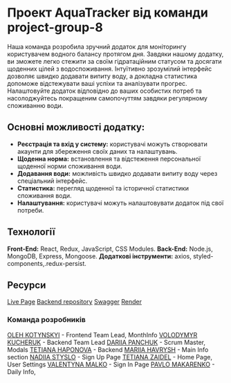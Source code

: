 # Проект AquaTracker від команди project-group-8

Наша команда розробила зручний додаток для моніторингу користувачем водного балансу протягом дня. Завдяки нашому додатку, ви зможете легко стежити за своїм гідратаційним статусом та досягати щоденних цілей з водоспоживання. Інтуїтивно зрозумілий інтерфейс дозволяє швидко додавати випиту воду, а докладна статистика допоможе відстежувати ваші успіхи та аналізувати прогрес. Налаштовуйте додаток відповідно до ваших особистих потреб та насолоджуйтесь покращеним самопочуттям завдяки регулярному споживанню води.

## Основні можливості додатку:

- **Реєстрація та вхід у систему:** користувачі можуть створювати акаунти для збереження своїх даних та налаштувань.
- **Щоденна норма:** встановлення та відстеження персональної щоденної норми споживання води.
- **Додавання води:** можливість швидко додавати випиту воду через спеціальний інтерфейс.
- **Статистика:** перегляд щоденної та історичної статистики споживання води.
- **Налаштування:** користувачі можуть налаштовувати додаток під свої потреби.

## Технології

**Front-End:** React, Redux, JavaScript, CSS Modules.
**Back-End:** Node.js, MongoDB, Express, Mongoose.
**Додаткові інструменти:** axios, styled-components,.redux-persist.

## Ресурси

[Live Page](https://olehkotynskyi.github.io/project-GROUP_WORK_React/)
[Backend repository](https://github.com/VolodymyrKucheruk/project-group-8-backend)
[Swagger]() 
[Render]()


### Команда розробників

[OLEH KOTYNSKYI](https://github.com/OlehKotynskyi) - Frontend Team Lead, MonthInfo
[VOLODYMYR KUCHERUK](https://github.com/VolodymyrKucheruk) - Backend Team Lead
[DARIIA PANCHUK](https://github.com/DariaPanchuk) - Scrum Master, Modals 
[TETIANA HAPONOVA](https://github.com/timatas) - Backend 
[MARIIA HAVRYSH](https://github.com/Mahavr) - Main Info section
[NADIIA STYSLO](https://github.com/NadiaStyslo) - Sign Up Page
[TETIANA ZAIDEL](https://github.com/TZaidel) - Home Page, User Settings
[VALENTYNA MALKO](https://github.com/valmlk) - Sign In Page
[PAVLO MAKARENKO](https://github.com/MakarenkoPavlo) - Daily Info, 